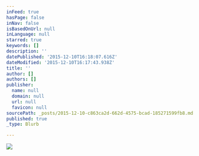 ```yaml
---
inFeed: true
hasPage: false
inNav: false
isBasedOnUrl: null
inLanguage: null
starred: true
keywords: []
description: ''
datePublished: '2015-12-10T16:18:07.616Z'
dateModified: '2015-12-10T16:17:43.938Z'
title: ''
author: []
authors: []
publisher:
  name: null
  domain: null
  url: null
  favicon: null
sourcePath: _posts/2015-12-10-c863ca2d-662d-4575-bcad-185271599fb8.md
published: true
_type: Blurb

---
```

![](https://the-grid-user-content.s3-us-west-2.amazonaws.com/ca564562-e8ac-42c3-a4f5-7b209d3662c4.jpg)